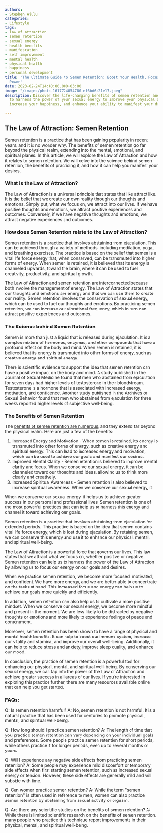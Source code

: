 ```yaml
---
authors:
- Stephen Ajulu
categories:
- Lifestyle
tags:
- law of attraction
- semen retention
- sexual energy
- health benefits
- manifestation
- self improvement
- mental health
- physical health
- happiness
- personal development
title: 'The Ultimate Guide to Semen Retention: Boost Your Health, Focus, and Manifestation
  Power'
date: 2023-02-24T14:40:00.000+03:00
image: "/images/photo-1617724054780-ef6bd6b21e17.jpeg"
description: Discover the life-changing benefits of semen retention and learn how
  to harness the power of your sexual energy to improve your physical and mental health,
  increase your happiness, and enhance your ability to manifest your dreams.

---
```

## The Law of Attraction: Semen Retention

Semen retention is a practice that has been gaining popularity in recent years, and it is no wonder why. The benefits of semen retention go far beyond the physical realm, extending into the mental, emotional, and spiritual planes. In this article, we will explore the Law of Attraction and how it relates to semen retention. We will delve into the science behind semen retention, the benefits of practicing it, and how it can help you manifest your desires.

### What is the Law of Attraction?

The Law of Attraction is a universal principle that states that like attract like. It is the belief that we create our own reality through our thoughts and emotions. Simply put, what we focus on, we attract into our lives. If we have positive thoughts and emotions, we attract positive experiences and outcomes. Conversely, if we have negative thoughts and emotions, we attract negative experiences and outcomes.

### How does Semen Retention relate to the Law of Attraction?

Semen retention is a practice that involves abstaining from ejaculation. This can be achieved through a variety of methods, including meditation, yoga, and breathing exercises. The practice is based on the belief that semen is a vital life force energy that, when conserved, can be transmuted into higher forms of energy. When semen is retained, it is believed that its energy is channeled upwards, toward the brain, where it can be used to fuel creativity, productivity, and spiritual growth.

The Law of Attraction and semen retention are interconnected because both involve the management of energy. The Law of Attraction states that our thoughts and emotions are energy and that we can use them to create our reality. Semen retention involves the conservation of sexual energy, which can be used to fuel our thoughts and emotions. By practicing semen retention, we can increase our vibrational frequency, which in turn can attract positive experiences and outcomes.

### The Science behind Semen Retention

Semen is more than just a liquid that is released during ejaculation. It is a complex mixture of hormones, enzymes, and other compounds that have a profound effect on the body and mind. When semen is retained, it is believed that its energy is transmuted into other forms of energy, such as creative energy and spiritual energy.

There is scientific evidence to support the idea that semen retention can have a positive impact on the body and mind. A study published in the Journal of Sexual Medicine found that men who abstained from ejaculation for seven days had higher levels of testosterone in their bloodstream. Testosterone is a hormone that is associated with increased energy, motivation, and confidence. Another study published in the Archives of Sexual Behavior found that men who abstained from ejaculation for three weeks reported higher levels of subjective well-being.

### The Benefits of Semen Retention

The [benefits of semen retention are numerous](https://menprovement.com/benefits-of-semen-retention/), and they extend far beyond the physical realm. Here are just a few of the benefits:

1. Increased Energy and Motivation - When semen is retained, its energy is transmuted into other forms of energy, such as creative energy and spiritual energy. This can lead to increased energy and motivation, which can be used to achieve our goals and manifest our desires.
2. Improved Mental Clarity - Semen retention is believed to improve mental clarity and focus. When we conserve our sexual energy, it can be channeled toward our thoughts and ideas, allowing us to think more clearly and creatively.
3. Increased Spiritual Awareness - Semen retention is also believed to increase spiritual awareness. When we conserve our sexual energy, it

When we conserve our sexual energy, it helps us to achieve greater success in our personal and professional lives. Semen retention is one of the most powerful practices that can help us to harness this energy and channel it toward achieving our goals.

Semen retention is a practice that involves abstaining from ejaculation for extended periods. This practice is based on the idea that semen contains vital life force energy, which is lost during ejaculation. By retaining semen, we can conserve this energy and use it to enhance our physical, mental, and spiritual well-being.

The Law of Attraction is a powerful force that governs our lives. This law states that we attract what we focus on, whether positive or negative. Semen retention can help us to harness the power of the Law of Attraction by allowing us to focus our energy on our goals and desires.

When we practice semen retention, we become more focused, motivated, and confident. We have more energy, and we are better able to concentrate on the tasks at hand. This increased focus and energy can help us to achieve our goals more quickly and efficiently.

In addition, semen retention can also help us to cultivate a more positive mindset. When we conserve our sexual energy, we become more mindful and present in the moment. We are less likely to be distracted by negative thoughts or emotions and more likely to experience feelings of peace and contentment.

Moreover, semen retention has been shown to have a range of physical and mental health benefits. It can help to boost our immune system, increase our vitality and stamina, and improve our overall well-being. Additionally, it can help to reduce stress and anxiety, improve sleep quality, and enhance our mood.

In conclusion, the practice of semen retention is a powerful tool for enhancing our physical, mental, and spiritual well-being. By conserving our sexual energy, we can tap into the power of the Law of Attraction and achieve greater success in all areas of our lives. If you're interested in exploring this practice further, there are many resources available online that can help you get started.

### FAQs:

Q: Is semen retention harmful? A: No, semen retention is not harmful. It is a natural practice that has been used for centuries to promote physical, mental, and spiritual well-being.

Q: How long should I practice semen retention? A: The length of time that you practice semen retention can vary depending on your individual goals and preferences. Some people practice semen retention for short periods, while others practice it for longer periods, even up to several months or years.

Q: Will I experience any negative side effects from practicing semen retention? A: Some people may experience mild discomfort or temporary side effects when first starting semen retention, such as increased sexual energy or tension. However, these side effects are generally mild and will subside with time.

Q: Can women practice semen retention? A: While the term "semen retention" is often used in reference to men, women can also practice semen retention by abstaining from sexual activity or orgasm.

Q: Are there any scientific studies on the benefits of semen retention? A: While there is limited scientific research on the benefits of semen retention, many people who practice this technique report improvements in their physical, mental, and spiritual well-being.
